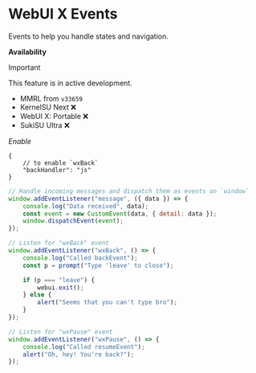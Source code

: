 # WebUI X Events

Events to help you handle states and navigation.

**Availability**

> [!IMPORTANT]
> This feature is in active development.

- MMRL from `v33659`
- KernelSU Next ❌
- WebUI X: Portable ❌
- SukiSU Ultra ❌

_Enable_

```jsonc
{
    // to enable `wxBack`
    "backHandler": "js"
}
```

```JavaScript
// Handle incoming messages and dispatch them as events on `window`
window.addEventListener("message", ({ data }) => {
    console.log("Data received", data);
    const event = new CustomEvent(data, { detail: data });
    window.dispatchEvent(event);
});

// Listen for "wxBack" event
window.addEventListener("wxBack", () => {
    console.log("Called backEvent");
    const p = prompt("Type 'leave' to close");

    if (p === "leave") {
        webui.exit();
    } else {
        alert("Seems that you can't type bro");
    }
});

// Listen for "wxPause" event
window.addEventListener("wxPause", () => {
    console.log("Called resumeEvent");
    alert("Oh, hey! You're back?");
});

```
